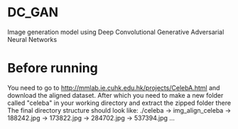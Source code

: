 # DC_GAN
Image generation model using Deep Convolutional Generative Adversarial Neural Networks
# Before running
You need to go to http://mmlab.ie.cuhk.edu.hk/projects/CelebA.html and download the aligned dataset.
After which you need to make a new folder called "celeba" in your working directory and extract the zipped folder there
The final directory structure should look like:
./celeba
    -> img_align_celeba
        -> 188242.jpg
        -> 173822.jpg
        -> 284702.jpg
        -> 537394.jpg
           ...
